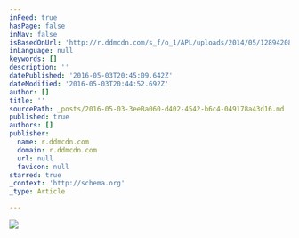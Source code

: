 ```yaml
---
inFeed: true
hasPage: false
inNav: false
isBasedOnUrl: 'http://r.ddmcdn.com/s_f/o_1/APL/uploads/2014/05/128942088217813223400601197_MilkMoustache.jpg'
inLanguage: null
keywords: []
description: ''
datePublished: '2016-05-03T20:45:09.642Z'
dateModified: '2016-05-03T20:44:52.692Z'
author: []
title: ''
sourcePath: _posts/2016-05-03-3ee8a060-d402-4542-b6c4-049178a43d16.md
published: true
authors: []
publisher:
  name: r.ddmcdn.com
  domain: r.ddmcdn.com
  url: null
  favicon: null
starred: true
_context: 'http://schema.org'
_type: Article

---
```

![](https://the-grid-user-content.s3-us-west-2.amazonaws.com/306451ce-d444-4abe-8fcd-ff6483b3ed82.jpg)